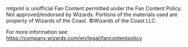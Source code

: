 mtgxml is unofficial Fan Content permitted under the Fan Content Policy. Not approved/endorsed by Wizards. Portions of the materials used are property of Wizards of the Coast. ©Wizards of the Coast LLC.

For more information see: https://company.wizards.com/en/legal/fancontentpolicy
